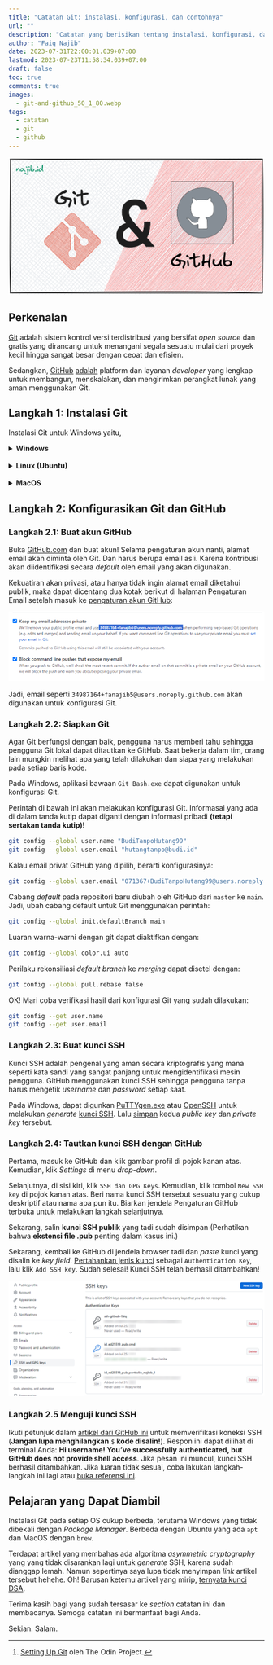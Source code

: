```yaml
---
title: "Catatan Git: instalasi, konfigurasi, dan contohnya"
url: ""
description: "Catatan yang berisikan tentang instalasi, konfigurasi, dan contoh dari Git dan Github"
author: "Faiq Najib"
date: 2023-07-31T22:00:01.039+07:00
lastmod: 2023-07-23T11:58:34.039+07:00
draft: false
toc: true
comments: true
images:
  - git-and-github_50_1_80.webp
tags:
  - catatan
  - git
  - github
---
```


![Logo Git-scm dan GitHub](git-and-github_50_1_80.webp)

## Perkenalan

[Git](https://git-scm.com/) adalah sistem kontrol versi terdistribusi yang bersifat _open source_ dan gratis yang dirancang untuk menangani segala sesuatu mulai dari proyek kecil hingga sangat besar dengan ceoat dan efisien.

Sedangkan, [GitHub](https://github.com/about) [adalah](https://en.wikipedia.org/wiki/GitHub) platform dan layanan _developer_ yang lengkap untuk membangun, menskalakan, dan mengirimkan perangkat lunak yang aman menggunakan Git.

## Langkah 1: Instalasi Git

Instalasi Git untuk Windows yaitu,

<details>
<summary><strong>Windows</strong></summary>

1. Download installer_ Git terlebih dahulu pada [```https://git-scm.com/downloads```](https://git-scm.com/downloads). Kemudian buka installer tersebut.

2. Ikuti langkah [selanjutnya](https://www.nesabamedia.com/cara-install-git-di-windows-10/). Tinggal _Next_, pastikan _default_ aja, lalu _next_ lagi. Seperti biasa~~

</details>
<br/>
<details>
<summary><strong>Linux (Ubuntu)</strong></summary>

1. Lakukan _update_ dan _upgrade_ pada sistem dengan perintah berikut:
   ```bash
   sudo apt update && sudo apt upgrade -y
   ```

2. Install _package_ Git:
   ```bash
   sudo add-apt-repository ppa:git-core/ppa
   sudo apt update
   sudo apt install Git
   ```

3. Verifikasi versi Git dan pastikan bahwa **minimal** versi 2.28[^1]
   ```bash
   git --version
   ```

</details>
<br/>
<details>
<summary><strong>MacOS</strong></summary>

1. Ikuti langkah [ini](https://www.theodinproject.com/lessons/foundations-setting-up-git#step-1-install-git) hehehe

</details>

## Langkah 2: Konfigurasikan Git dan GitHub

### Langkah 2.1: Buat akun GitHub

Buka [GitHub.com](https://github.com/signup) dan buat akun! Selama pengaturan akun nanti, alamat email akan diminta oleh Git. Dan harus berupa email asli. Karena kontribusi akan diidentifikasi secara _default_ oleh email yang akan digunakan.

Kekuatiran akan privasi, atau hanya tidak ingin alamat email diketahui publik, maka dapat dicentang dua kotak berikut di halaman Pengaturan Email setelah masuk ke [pengaturan akun GitHub](https://github.com/settings/emails):

![pengaturan email pada akun GitHub](pengaturan-email-akun-github.webp)

Jadi, email seperti ```34987164+fanajib5@users.noreply.github.com``` akan digunakan untuk konfigurasi Git.

### Langkah 2.2: Siapkan Git

Agar Git berfungsi dengan baik, pengguna harus memberi tahu sehingga pengguna Git lokal dapat ditautkan ke GitHub. Saat bekerja dalam tim, orang lain mungkin melihat apa yang telah dilakukan dan siapa yang melakukan pada setiap baris kode.

Pada Windows, aplikasi bawaan ```Git Bash.exe``` dapat digunakan untuk konfigurasi Git.

Perintah di bawah ini akan melakukan konfigurasi Git. Informasai yang ada di dalam tanda kutip dapat diganti dengan informasi pribadi **(tetapi sertakan tanda kutip)!**

```bash
git config --global user.name "BudiTanpoHutang99"
git config --global user.email "hutangtanpo@budi.id"
```

Kalau email privat GitHub yang dipilih, berarti konfigurasinya:

```bash
git config --global user.email "071367+BudiTanpoHutang99@users.noreply.github.com"
```

Cabang _default_ pada repositori baru diubah oleh GitHub dari ```master``` ke ```main```. Jadi, ubah cabang default untuk Git menggunakan perintah:

```bash
git config --global init.defaultBranch main
```

Luaran warna-warni dengan git dapat diaktifkan dengan:

```bash
git config --global color.ui auto
```

Perilaku rekonsiliasi _default branch_ ke _merging_ dapat disetel dengan:

```bash
git config --global pull.rebase false
```

OK! Mari coba verifikasi hasil dari konfigurasi Git yang sudah dilakukan:

```bash
git config --get user.name
git config --get user.email
```

### Langkah 2.3: Buat kunci SSH

Kunci SSH adalah pengenal yang aman secara kriptografis yang mana seperti kata sandi yang sangat panjang untuk mengidentifikasi mesin pengguna. GitHub menggunakan kunci SSH sehingga pengguna tanpa harus mengetik _username_ dan _password_ setiap saat.

Pada Windows, dapat digunkan [PuTTYgen.exe](https://www.ssh.com/academy/ssh/putty/windows/puttygen) atau [OpenSSH](https://askme4tech.com/how-configure-ssh-key-based-authentication-windows) untuk melakukan _generate_ [kunci SSH](https://phoenixnap.com/kb/generate-ssh-key-windows-10). Lalu [simpan](https://docs.digitalocean.com/products/droplets/how-to/add-ssh-keys/create-with-putty/) kedua _public key_ dan _private key_ tersebut.

### Langkah 2.4: Tautkan kunci SSH dengan GitHub

Pertama, masuk ke GitHub dan klik gambar profil di pojok kanan atas. Kemudian, klik _Settings_ di menu _drop-down_.

Selanjutnya, di sisi kiri, klik ```SSH dan GPG Keys```. Kemudian, klik tombol ```New SSH key``` di pojok kanan atas. Beri nama kunci SSH tersebut sesuatu yang cukup deskriptif atau nama apa pun itu. Biarkan jendela Pengaturan GitHub terbuka untuk melakukan langkah selanjutnya.

Sekarang, salin **kunci SSH publik** yang tadi sudah disimpan (Perhatikan bahwa **ekstensi file .pub** penting dalam kasus ini.)

Sekarang, kembali ke GitHub di jendela browser tadi dan _paste_ kunci yang disalin ke _key field_. [Pertahankan jenis kunci](https://nishtahir.com/how-to-enable-ssh-key-verification-with-git-and-github/#adding-your-key-to-github) sebagai ```Authentication Key```, lalu klik ```Add SSH key```. Sudah selesai! Kunci SSH telah berhasil ditambahkan!

![pengaturan kunci ssh pada akun GitHub](pengaturan-kunci-ssh-akun-github.webp)

### Langkah 2.5 Menguji kunci SSH

Ikuti petunjuk dalam [artikel dari GitHub ini](https://help.github.com/en/articles/testing-your-ssh-connection) untuk memverifikasi koneksi SSH (**Jangan lupa menghilangkan** ```$``` **kode disalin!**). Respon ini dapat dilihat di terminal Anda: **Hi username! You’ve successfully authenticated, but GitHub does not provide shell access**. Jika pesan ini muncul, kunci SSH berhasil ditambahkan. Jika luaran tidak sesuai, coba lakukan langkah-langkah ini lagi atau [buka referensi ini](https://www.theodinproject.com/lessons/foundations-setting-up-git#step-25-testing-your-key).

## Pelajaran yang Dapat Diambil

Instalasi Git pada setiap OS cukup berbeda, terutama Windows yang tidak dibekali dengan _Package Manager_. Berbeda dengan Ubuntu yang ada ```apt``` dan MacOS dengan ```brew```.

Terdapat artikel yang membahas ada algoritma _asymmetric cryptography_ yang yang tidak disarankan lagi untuk _generate_ SSH, karena sudah dianggap lemah. Namun sepertinya saya lupa tidak menyimpan _link_ artikel tersebut hehehe. Oh! Barusan ketemu artikel yang mirip, [ternyata kunci DSA](https://thechief.io/c/news/github-is-making-protocol-security-changes-for-ssh-users/).

Terima kasih bagi yang sudah tersasar ke _section_ catatan ini dan membacanya. Semoga catatan ini bermanfaat bagi Anda.

Sekian. Salam.

[^1]: [Setting Up Git](https://www.theodinproject.com/lessons/foundations-setting-up-git) oleh The Odin Project.
